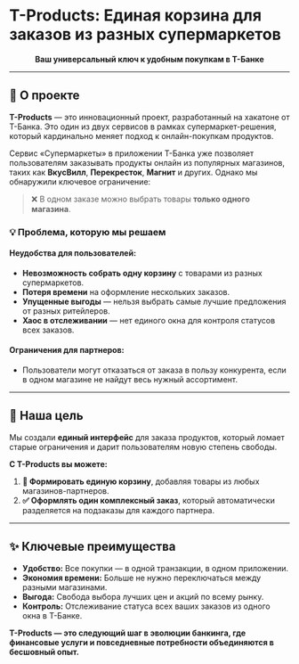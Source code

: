 # T-Products: Единая корзина для заказов из разных супермаркетов

<p align="center">
  <strong>Ваш универсальный ключ к удобным покупкам в Т-Банке</strong>
</p>

---

## 🚀 О проекте

**T-Products** — это инновационный проект, разработанный на хакатоне от Т-Банка. Это один из двух сервисов в рамках супермаркет-решения, который кардинально меняет подход к онлайн-покупкам продуктов.

Сервис «Супермаркеты» в приложении Т-Банка уже позволяет пользователям заказывать продукты онлайн из популярных магазинов, таких как **ВкусВилл**, **Перекресток**, **Магнит** и других. Однако мы обнаружили ключевое ограничение:

> ❌ В одном заказе можно выбрать товары **только одного магазина**.

### 💡 Проблема, которую мы решаем

#### Неудобства для пользователей:
- **Невозможность собрать одну корзину** с товарами из разных супермаркетов.
- **Потеря времени** на оформление нескольких заказов.
- **Упущенные выгоды** — нельзя выбрать самые лучшие предложения от разных ритейлеров.
- **Хаос в отслеживании** — нет единого окна для контроля статусов всех заказов.

#### Ограничения для партнеров:
- Пользователи могут отказаться от заказа в пользу конкурента, если в одном магазине не найдут весь нужный ассортимент.

---

## 🎯 Наша цель

Мы создали **единый интерфейс** для заказа продуктов, который ломает старые ограничения и дарит пользователям новую степень свободы.

**С T-Products вы можете:**

1.  **🛒 Формировать единую корзину**, добавляя товары из любых магазинов-партнеров.
2.  **✅ Оформлять один комплексный заказ**, который автоматически разделяется на подзаказы для каждого партнера.

---

## ✨ Ключевые преимущества

- **Удобство:** Все покупки — в одной транзакции, в одном приложении.
- **Экономия времени:** Больше не нужно переключаться между разными магазинами.
- **Выгода:** Свобода выбора лучших цен и акций по всему рынку.
- **Контроль:** Отслеживание статуса всех ваших заказов из одного окна в Т-Банке.

**T-Products — это следующий шаг в эволюции банкинга, где финансовые услуги и повседневные потребности объединяются в бесшовный опыт.**
